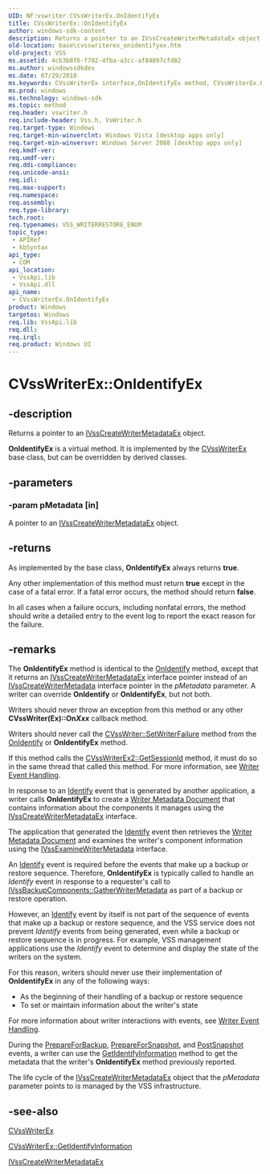 ```yaml
---
UID: NF:vswriter.CVssWriterEx.OnIdentifyEx
title: CVssWriterEx::OnIdentifyEx
author: windows-sdk-content
description: Returns a pointer to an IVssCreateWriterMetadataEx object.
old-location: base\cvsswriterex_onidentifyex.htm
old-project: VSS
ms.assetid: 4cb3b8f6-f702-4fba-a3cc-af84897cfd82
ms.author: windowssdkdev
ms.date: 07/29/2018
ms.keywords: CVssWriterEx interface,OnIdentifyEx method, CVssWriterEx.OnIdentifyEx, CVssWriterEx::OnIdentifyEx, OnIdentifyEx, OnIdentifyEx method, OnIdentifyEx method,CVssWriterEx interface, base.cvsswriterex_onidentifyex, vswriter/CVssWriterEx::OnIdentifyEx
ms.prod: windows
ms.technology: windows-sdk
ms.topic: method
req.header: vswriter.h
req.include-header: Vss.h, VsWriter.h
req.target-type: Windows
req.target-min-winverclnt: Windows Vista [desktop apps only]
req.target-min-winversvr: Windows Server 2008 [desktop apps only]
req.kmdf-ver: 
req.umdf-ver: 
req.ddi-compliance: 
req.unicode-ansi: 
req.idl: 
req.max-support: 
req.namespace: 
req.assembly: 
req.type-library: 
tech.root: 
req.typenames: VSS_WRITERRESTORE_ENUM
topic_type:
 - APIRef
 - kbSyntax
api_type:
 - COM
api_location:
 - VssApi.lib
 - VssApi.dll
api_name:
 - CVssWriterEx.OnIdentifyEx
product: Windows
targetos: Windows
req.lib: VssApi.lib
req.dll: 
req.irql: 
req.product: Windows UI
---
```


# CVssWriterEx::OnIdentifyEx


## -description


Returns a pointer to an 
<a href="https://msdn.microsoft.com/eec0a7ef-ad7c-4fb6-a101-573c2d0943c2">IVssCreateWriterMetadataEx</a> object.

<b>OnIdentifyEx</b> is a virtual method. It is implemented by the 
<a href="https://msdn.microsoft.com/29820c1d-2add-402d-a9ca-9e8674d85f7f">CVssWriterEx</a> base class, but can be overridden by derived classes.


## -parameters




### -param pMetadata [in]

A pointer to an 
<a href="https://msdn.microsoft.com/eec0a7ef-ad7c-4fb6-a101-573c2d0943c2">IVssCreateWriterMetadataEx</a> object.


## -returns



As implemented by the base class, 
<b>OnIdentifyEx</b> always returns <b>true</b>.

Any other implementation of this method must return <b>true</b> except in the case of a fatal error.
      If a fatal error occurs, the method should return <b>false</b>.

  In all cases when a failure occurs, including nonfatal errors, the method should write a detailed entry to the event log to report the exact reason for the failure.




## -remarks



The <b>OnIdentifyEx</b> method is identical to the <a href="https://msdn.microsoft.com/542d479a-695a-4b1f-94e7-f2ffa08440b7">OnIdentify</a> method, except that it returns an <a href="https://msdn.microsoft.com/eec0a7ef-ad7c-4fb6-a101-573c2d0943c2">IVssCreateWriterMetadataEx</a> interface pointer instead of an <a href="https://msdn.microsoft.com/427ed302-c3b7-483a-aa48-da6fec1160a9">IVssCreateWriterMetadata</a> interface pointer in the <i>pMetadata</i> parameter. A writer can override <b>OnIdentify</b> or <b>OnIdentifyEx</b>, but not both.

Writers should never throw an exception from this method or any other <b>CVssWriter(Ex)::On<i>Xxx</i></b> callback method.

Writers should never call the <a href="https://msdn.microsoft.com/9fef9d77-dc0d-4ba0-a317-5c62355458f7">CVssWriter::SetWriterFailure</a> method from the <a href="https://msdn.microsoft.com/542d479a-695a-4b1f-94e7-f2ffa08440b7">OnIdentify</a> or <b>OnIdentifyEx</b> method.

If this method calls the <a href="https://msdn.microsoft.com/bea5ba9c-538b-453f-ae6d-12b94b8edeb6">CVssWriterEx2::GetSessionId</a> method, it must do so in  the same thread that called this method. For more information, see 
<a href="writers.htm">Writer Event Handling</a>.

In response to an <a href="vssgloss_i.htm">Identify</a> event that is generated by another application, a writer calls <b>OnIdentifyEx</b> to create a <a href="vssgloss_w.htm">Writer Metadata Document</a> that contains information about the components it manages using the 
<a href="https://msdn.microsoft.com/427ed302-c3b7-483a-aa48-da6fec1160a9">IVssCreateWriterMetadataEx</a> interface.

The application that generated the <a href="vssgloss_i.htm">Identify</a> event then retrieves the <a href="vssgloss_w.htm">Writer Metadata Document</a> and examines the writer's component information using the 
<a href="https://msdn.microsoft.com/b3aa04d9-7299-4e3a-b092-d07f2de6eefe">IVssExamineWriterMetadata</a> interface.

An <a href="vssgloss_i.htm">Identify</a> event is required before the events that make up a backup or restore sequence. Therefore, <b>OnIdentifyEx</b> is typically called to handle an <i>Identify</i> event in response to a requester's call to 
<a href="https://msdn.microsoft.com/44f19c10-c966-4ab6-98dd-865d535955db">IVssBackupComponents::GatherWriterMetadata</a> as part of a backup or restore operation.

However, an <a href="vssgloss_i.htm">Identify</a> event by itself is not part of the sequence of events that make up a backup or restore sequence, and the VSS service does not prevent <i>Identify</i> events from being generated, even while a backup or restore sequence is in progress. For example, VSS management applications use the <i>Identify</i> event to determine and display the state of the writers on the system.

For this reason, writers should never use their implementation of <b>OnIdentifyEx</b> in any of the following ways:

<ul>
<li>As the beginning of their handling of a backup or restore sequence</li>
<li>To set or maintain information about the writer's state</li>
</ul>
For more information about writer interactions with events, see 
<a href="writers.htm">Writer Event Handling</a>.

 During the <a href="https://msdn.microsoft.com/46ce8282-a434-4b0b-b66e-40810052b34b">PrepareForBackup</a>, <a href="vssgloss_p.htm">PrepareForSnapshot</a>, and <a href="vssgloss_p.htm">PostSnapshot</a> events, a writer can use the <a href="https://msdn.microsoft.com/995f353b-d0dc-425a-861d-46b7ee6062da">GetIdentifyInformation</a> method to get the metadata that the writer's <b>OnIdentifyEx</b> method previously reported.

The life cycle of the 
<a href="https://msdn.microsoft.com/eec0a7ef-ad7c-4fb6-a101-573c2d0943c2">IVssCreateWriterMetadataEx</a> object that the <i>pMetadata</i> parameter points to is managed by the VSS infrastructure.




## -see-also




<a href="https://msdn.microsoft.com/29820c1d-2add-402d-a9ca-9e8674d85f7f">CVssWriterEx</a>



<a href="https://msdn.microsoft.com/995f353b-d0dc-425a-861d-46b7ee6062da">CVssWriterEx::GetIdentifyInformation</a>



<a href="https://msdn.microsoft.com/eec0a7ef-ad7c-4fb6-a101-573c2d0943c2">IVssCreateWriterMetadataEx</a>
 

 

